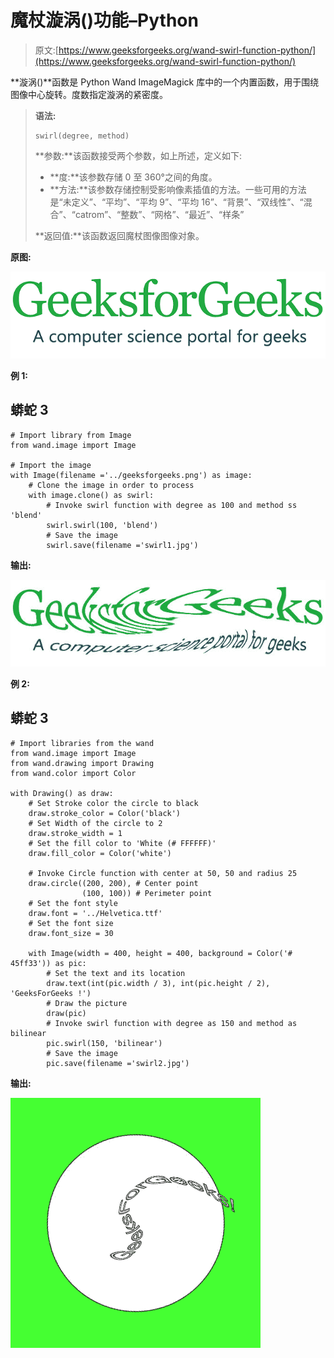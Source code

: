 # 魔杖漩涡()功能–Python

> 原文:[https://www.geeksforgeeks.org/wand-swirl-function-python/](https://www.geeksforgeeks.org/wand-swirl-function-python/)

**漩涡()**函数是 Python Wand ImageMagick 库中的一个内置函数，用于围绕图像中心旋转。度数指定漩涡的紧密度。

> **语法:**
> 
> ```
> swirl(degree, method)
> ```
> 
> **参数:**该函数接受两个参数，如上所述，定义如下:
> 
> *   **度:**该参数存储 0 至 360°之间的角度。
> *   **方法:**该参数存储控制受影响像素插值的方法。一些可用的方法是“未定义”、“平均”、“平均 9”、“平均 16”、“背景”、“双线性”、“混合”、“catrom”、“整数”、“网格”、“最近”、“样条”
> 
> **返回值:**该函数返回魔杖图像图像对象。

**原图:**

![](img/2d3a0fdbc25c0bbb46c47454d1b0acc7.png)

**例 1:**

## 蟒蛇 3

```
# Import library from Image
from wand.image import Image

# Import the image
with Image(filename ='../geeksforgeeks.png') as image:
    # Clone the image in order to process
    with image.clone() as swirl:
        # Invoke swirl function with degree as 100 and method ss 'blend'
        swirl.swirl(100, 'blend')
        # Save the image
        swirl.save(filename ='swirl1.jpg')
```

**输出:**

![](img/9b523415823082eb304fc23f9d40a09e.png)

**例 2:**

## 蟒蛇 3

```
# Import libraries from the wand 
from wand.image import Image
from wand.drawing import Drawing
from wand.color import Color

with Drawing() as draw:
    # Set Stroke color the circle to black
    draw.stroke_color = Color('black')
    # Set Width of the circle to 2
    draw.stroke_width = 1
    # Set the fill color to 'White (# FFFFFF)'
    draw.fill_color = Color('white')

    # Invoke Circle function with center at 50, 50 and radius 25
    draw.circle((200, 200), # Center point
                (100, 100)) # Perimeter point
    # Set the font style
    draw.font = '../Helvetica.ttf'
    # Set the font size
    draw.font_size = 30

    with Image(width = 400, height = 400, background = Color('# 45ff33')) as pic:
        # Set the text and its location
        draw.text(int(pic.width / 3), int(pic.height / 2), 'GeeksForGeeks !')
        # Draw the picture
        draw(pic)
        # Invoke swirl function with degree as 150 and method as bilinear
        pic.swirl(150, 'bilinear')
        # Save the image
        pic.save(filename ='swirl2.jpg')
```

**输出:**

![](img/fbbafab80882f6754a4e0b551a4ca8ad.png)